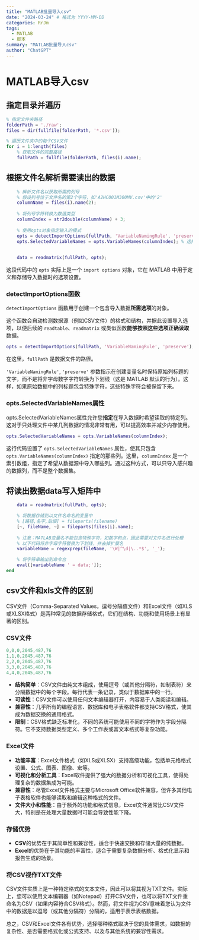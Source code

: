 ```yaml
---
title: "MATLAB批量导入csv"
date: "2024-03-24" # 格式为 YYYY-MM-DD
categories: RrJm
tags:
  - MATLAB
  - 脚本
summary: "MATLAB批量导入csv"
author: "ChatGPT"
---
```


# MATLAB导入csv

## 指定目录并遍历

```matlab
% 指定文件夹路径
folderPath = './raw';
files = dir(fullfile(folderPath, '*.csv'));

% 遍历文件夹中的每个CSV文件
for i = 1:length(files)
    % 获取文件的完整路径
    fullPath = fullfile(folderPath, files(i).name);
```

## 根据文件名解析需要读出的数据
```matlab
    % 解析文件名以获取所需的列号
    % 假设列号位于文件名的第2个字符，如'A2HC001M300MV.csv'中的'2'
    columnName = files(i).name(2);
    
    % 将列号字符转换为数值类型
    columnIndex = str2double(columnName) + 3;
    
    % 使用opts对象指定输入的模式
    opts = detectImportOptions(fullPath, 'VariableNamingRule', 'preserve');
    opts.SelectedVariableNames = opts.VariableNames(columnIndex); % 选择指定列

    
    data = readmatrix(fullPath, opts);
```

这段代码中的 `opts` 实际上是一个 `import options` 对象，它在 MATLAB 中用于定义和存储导入数据时的选项设置。

### detectImportOptions函数

`detectImportOptions` 函数用于创建一个包含导入数据**所需选项**的对象。

这个函数会自动检测数据源（例如CSV文件）的格式和结构，并据此设置导入选项，以便后续的 `readtable`、`readmatrix` 或类似函数**能够按照这些选项正确读取**数据。

```matlab
opts = detectImportOptions(fullPath, 'VariableNamingRule', 'preserve');
```

在这里，`fullPath` 是数据文件的路径。

`'VariableNamingRule'`, `'preserve'` 参数指示在创建变量名时保持原始列标题的文字，而不是将非字母数字字符转换为下划线（这是 MATLAB 默认的行为）。这样，如果原始数据中的列标题包含特殊字符，这些特殊字符会被保留下来。

### opts.SelectedVariableNames属性

opts.SelectedVariableNames属性允许您**指定**在导入数据时希望读取的特定列。这对于只处理文件中某几列数据的情况非常有用，可以提高效率并减少内存使用。

```matlab
opts.SelectedVariableNames = opts.VariableNames(columnIndex);
```

这行代码设置了 `opts.SelectedVariableNames` 属性，使其只包含 `opts.VariableNames(columnIndex)` 指定的那些列。这里，`columnIndex` 是一个索引数组，指定了希望从数据源中导入哪些列。通过这种方式，可以只导入感兴趣的数据列，而不是整个数据集。

## 将读出数据data写入矩阵中
``` matlab
    data = readmatrix(fullPath, opts);

    % 将数据存储到以文件名命名的变量中
    % [路径,名字,后缀] = fileparts(filename)
    [~, fileName, ~] = fileparts(files(i).name);
    
    % 注意：MATLAB变量名不能包含特殊字符，如数字和点，因此需要对文件名进行处理
    % 以下代码将非字母字符替换为下划线，并去掉扩展名
    variableName = regexprep(fileName, '\W|^\d|\..*$', '_');

    % 将字符串输出到命令台
    eval([variableName ' = data;']);
end
```

## csv文件和xls文件的区别
CSV文件（Comma-Separated Values，逗号分隔值文件）和Excel文件（如XLS或XLSX格式）是两种常见的数据存储格式，它们在结构、功能和使用场景上有显著的区别。

### CSV文件

``` c
0,0,0,2045,487,76
1,1,0,2045,487,76
2,2,0,2045,487,76
3,3,0,2045,487,76
4,4,0,2045,487,76
```

- **结构简单**：CSV文件由纯文本组成，使用逗号（或其他分隔符，如制表符）来分隔数据中的每个字段。每行代表一条记录，类似于数据库中的一行。
- **可读性**：CSV文件可以使用任何文本编辑器打开，内容易于人类阅读和编辑。
- **兼容性**：几乎所有的编程语言、数据库和电子表格软件都支持CSV格式，使其成为数据交换的通用格式。
- **限制**：CSV格式缺乏标准化，不同的系统可能使用不同的字符作为字段分隔符。它不支持数据类型定义、多个工作表或富文本格式等复杂功能。

### Excel文件

- **功能丰富**：Excel文件格式（如XLS或XLSX）支持高级功能，包括单元格格式设置、公式、图表、图像、宏等。
- **可视化和分析工具**：Excel软件提供了强大的数据分析和可视化工具，使得处理复杂的数据集成为可能。
- **兼容性**：尽管Excel文件格式主要与Microsoft Office软件兼容，但许多其他电子表格软件也能够读取和编辑这种格式的文件。
- **文件大小和性能**：由于额外的功能和格式信息，Excel文件通常比CSV文件大，特别是在处理大量数据时可能会导致性能下降。

### 存储优势

- **CSV**的优势在于其简单性和兼容性，适合于快速交换和存储大量的纯数据。
- **Excel**的优势在于其功能的丰富性，适合于需要复杂数据分析、格式化显示和报告生成的场景。

### 将CSV视作TXT文件

CSV文件实质上是一种特定格式的文本文件，因此可以将其视为TXT文件。实际上，您可以使用文本编辑器（如Notepad）打开CSV文件，也可以将TXT文件重命名为CSV（如果内容符合CSV格式）。然而，将文件视为CSV意味着您认为文件中的数据是以逗号（或其他分隔符）分隔的，适用于表示表格数据。

总之，CSV和Excel文件各有优势，选择哪种格式取决于您的具体需求，如数据的复杂性、是否需要格式化或公式支持、以及与其他系统的兼容性需求。
